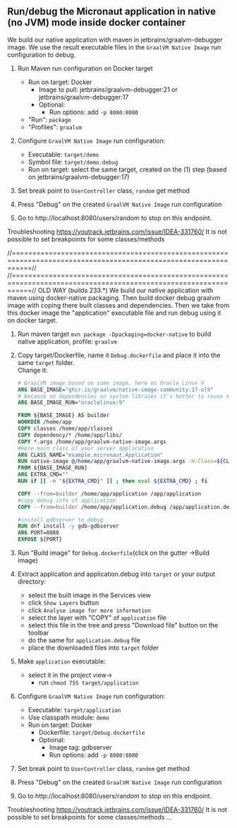 
<h2>Run/debug the Micronaut application in native (no JVM) mode inside docker container</h2>


We build our native application with maven in jetbrains/graalvm-debugger image. 
We use the result executable files in the `GraalVM Native Image` run configuration to debug.

1. Run Maven run configuration on Docker target 
   - Run on target: Docker
       - Image to pull: jetbrains/graalvm-debugger:21  or jetbrains/graalvm-debugger:17
       - Optional:
           - Run options: add `-p 8080:8080`
   - "Run": `package`
   - "Profiles": `graalvm`
   
3. Configure `GraalVM Native Image` run configuration:
    - Executable: `target/demo`
    - Symbol file: `target/demo.debug`
    - Run on target: select the same target, created on the (1) step (based on jetbrains/graalvm-debugger:17)

4. Set break point to `UserController` class, `random` get method 
5. Press "Debug" on the created `GraalVM Native Image` run configuration 
6. Go to http://localhost:8080/users/random to stop on this endpoint.


Troubleshooting
https://youtrack.jetbrains.com/issue/IDEA-331760/ It is not possible to set breakpoints for some classes/methods




//=================================================================================================================//
//=================================================================================================================//
OLD WAY (builds 233.*)
We build our native application  with maven using docker-native packaging. 
Then build docker debug graalvm image with coping there built classes and dependencies. 
Then we take from this docker image the "application" executable file and run debug using it on docker target.

1. Run maven target `mvn package -Dpackaging=docker-native` to build native application, profile: `graalvm`

2. Copy target/Dockerfile, name it `Debug.dockerfile` and place it into the same `target` folder.  
Change it:
   ```Dockerfile
   # GraalVM image based on some image, here on Oracle Linux 9
   ARG BASE_IMAGE="ghcr.io/graalvm/native-image-community:17-ol9"
   # because on dependencies on system libraies it's better to reuse same image for run
   ARG BASE_IMAGE_RUN="oraclelinux:9"
   
   FROM ${BASE_IMAGE} AS builder
   WORKDIR /home/app
   COPY classes /home/app/classes
   COPY dependency/* /home/app/libs/
   COPY *.args /home/app/graalvm-native-image.args
   #Here main class of your server application
   ARG CLASS_NAME="example.micronaut.Application"
   RUN native-image @/home/app/graalvm-native-image.args -H:Class=${CLASS_NAME} -g -H:Name=application -cp "/home/app/libs/*:/home/app/classes/"
   FROM ${BASE_IMAGE_RUN}
   ARG EXTRA_CMD=""
   RUN if [[ -n "${EXTRA_CMD}" ]] ; then eval ${EXTRA_CMD} ; fi
   
   COPY --from=builder /home/app/application /app/application
   #copy debug info of application
   COPY --from=builder /home/app/application.debug /app/application.debug
   
   #install gdbserver to debug
   RUN dnf install -y gdb-gdbserver
   ARG PORT=8080
   EXPOSE ${PORT}
   ```
3. Run "Build image" for `Debug.dockerfile`(click on the gutter ->Build image)
4. Extract application and application.debug into `target` or your output directory: 
    - select the built image in the Services view
    - click `Show Layers` button
    - click `Analyse image for more information`
    - select the layer with "COPY" of `application` file 
    - select this file in the tree and press "Download file" button on the toolbar
    - do the same for `application.debug` file
    - place the downloaded files into `target` folder

5. Make `application` executable:
   - select it in the project view-> 
      - run `chmod 755 target/application`

6. Configure `GraalVM Native Image` run configuration:
   - Executable: `target/application`
   - Use classpath module: `demo`
   - Run on target: Docker
     - Dockerfile: `target/Debug.dockerfile` 
     - Optional:
       - Image tag: gdbserver 
       - Run options: add `-p 8080:8080`
       
7. Set break point to `UserController` class, `random` get method
8. Press "Debug" on the created `GraalVM Native Image` run configuration
9. Go to http://localhost:8080/users/random to stop on this endpoint.
 


Troubleshooting
https://youtrack.jetbrains.com/issue/IDEA-331760/ It is not possible to set breakpoints for some classes/methods
...
